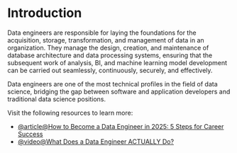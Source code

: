 # Introduction

Data engineers are responsible for laying the foundations for the acquisition, storage, transformation, and management of data in an organization. They manage the design, creation, and maintenance of database architecture and data processing systems, ensuring that the subsequent work of analysis, BI, and machine learning model development can be carried out seamlessly, continuously, securely, and effectively. 

Data engineers are one of the most technical profiles in the field of data science, bridging the gap between software and application developers and traditional data science positions. 

Visit the following resources to learn more:

- [@article@How to Become a Data Engineer in 2025: 5 Steps for Career Success](https://www.datacamp.com/blog/how-to-become-a-data-engineer)
- [@video@What Does a Data Engineer ACTUALLY Do?](https://www.youtube.com/watch?v=hTjo-QVWcK0)